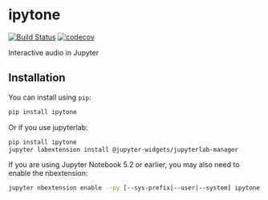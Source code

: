 
# ipytone

[![Build Status](https://travis-ci.org/benbovy/ipytone.svg?branch=master)](https://travis-ci.org/benbovy/ipytone)
[![codecov](https://codecov.io/gh/benbovy/ipytone/branch/master/graph/badge.svg)](https://codecov.io/gh/benbovy/ipytone)


Interactive audio in Jupyter

## Installation

You can install using `pip`:

```bash
pip install ipytone
```

Or if you use jupyterlab:

```bash
pip install ipytone
jupyter labextension install @jupyter-widgets/jupyterlab-manager
```

If you are using Jupyter Notebook 5.2 or earlier, you may also need to enable
the nbextension:
```bash
jupyter nbextension enable --py [--sys-prefix|--user|--system] ipytone
```
